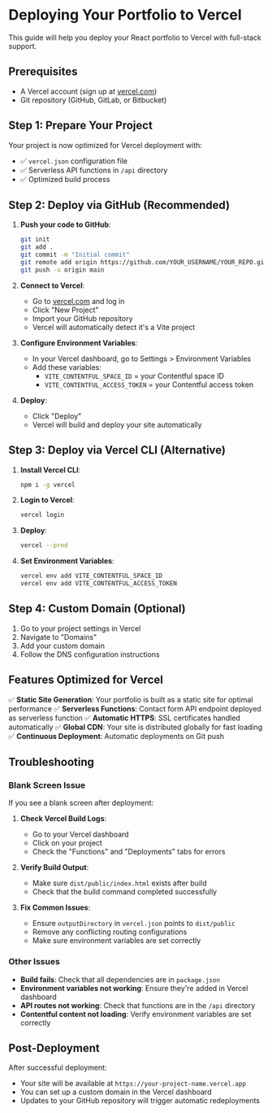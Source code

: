 # Deploying Your Portfolio to Vercel

This guide will help you deploy your React portfolio to Vercel with full-stack support.

## Prerequisites

- A Vercel account (sign up at [vercel.com](https://vercel.com))
- Git repository (GitHub, GitLab, or Bitbucket)

## Step 1: Prepare Your Project

Your project is now optimized for Vercel deployment with:
- ✅ `vercel.json` configuration file
- ✅ Serverless API functions in `/api` directory
- ✅ Optimized build process

## Step 2: Deploy via GitHub (Recommended)

1. **Push your code to GitHub**:
   ```bash
   git init
   git add .
   git commit -m "Initial commit"
   git remote add origin https://github.com/YOUR_USERNAME/YOUR_REPO.git
   git push -u origin main
   ```

2. **Connect to Vercel**:
   - Go to [vercel.com](https://vercel.com) and log in
   - Click "New Project"
   - Import your GitHub repository
   - Vercel will automatically detect it's a Vite project

3. **Configure Environment Variables**:
   - In your Vercel dashboard, go to Settings > Environment Variables
   - Add these variables:
     - `VITE_CONTENTFUL_SPACE_ID` = your Contentful space ID
     - `VITE_CONTENTFUL_ACCESS_TOKEN` = your Contentful access token

4. **Deploy**:
   - Click "Deploy"
   - Vercel will build and deploy your site automatically

## Step 3: Deploy via Vercel CLI (Alternative)

1. **Install Vercel CLI**:
   ```bash
   npm i -g vercel
   ```

2. **Login to Vercel**:
   ```bash
   vercel login
   ```

3. **Deploy**:
   ```bash
   vercel --prod
   ```

4. **Set Environment Variables**:
   ```bash
   vercel env add VITE_CONTENTFUL_SPACE_ID
   vercel env add VITE_CONTENTFUL_ACCESS_TOKEN
   ```

## Step 4: Custom Domain (Optional)

1. Go to your project settings in Vercel
2. Navigate to "Domains"
3. Add your custom domain
4. Follow the DNS configuration instructions

## Features Optimized for Vercel

✅ **Static Site Generation**: Your portfolio is built as a static site for optimal performance
✅ **Serverless Functions**: Contact form API endpoint deployed as serverless function
✅ **Automatic HTTPS**: SSL certificates handled automatically
✅ **Global CDN**: Your site is distributed globally for fast loading
✅ **Continuous Deployment**: Automatic deployments on Git push

## Troubleshooting

### Blank Screen Issue
If you see a blank screen after deployment:

1. **Check Vercel Build Logs**:
   - Go to your Vercel dashboard
   - Click on your project
   - Check the "Functions" and "Deployments" tabs for errors

2. **Verify Build Output**:
   - Make sure `dist/public/index.html` exists after build
   - Check that the build command completed successfully

3. **Fix Common Issues**:
   - Ensure `outputDirectory` in `vercel.json` points to `dist/public`
   - Remove any conflicting routing configurations
   - Make sure environment variables are set correctly

### Other Issues
- **Build fails**: Check that all dependencies are in `package.json`
- **Environment variables not working**: Ensure they're added in Vercel dashboard
- **API routes not working**: Check that functions are in the `/api` directory
- **Contentful content not loading**: Verify environment variables are set correctly

## Post-Deployment

After successful deployment:
- Your site will be available at `https://your-project-name.vercel.app`
- You can set up a custom domain in the Vercel dashboard
- Updates to your GitHub repository will trigger automatic redeployments
